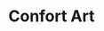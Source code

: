 ---
title: "Confort Art"
url: /ciudad-autonoma-de-buenos-aires/confort-art/
shop: decoración interior
---